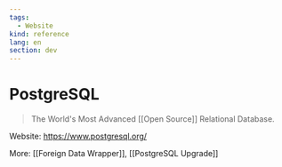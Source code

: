 ```yaml
---
tags:
  - Website
kind: reference
lang: en
section: dev
---
```


# PostgreSQL

> The World's Most Advanced [[Open Source]] Relational Database.

Website: <https://www.postgresql.org/>

More: [[Foreign Data Wrapper]], [[PostgreSQL Upgrade]]
